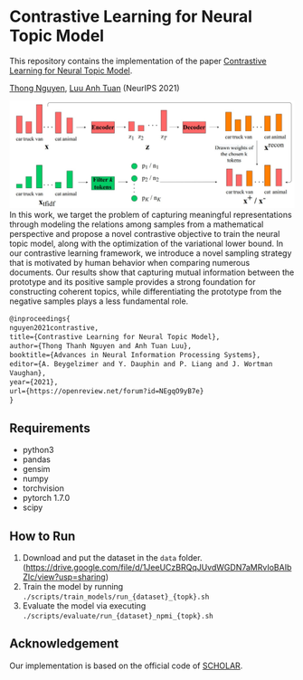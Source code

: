 # Contrastive Learning for Neural Topic Model
This repository contains the implementation of the paper [Contrastive Learning for Neural Topic Model](https://arxiv.org/abs/2110.12764).

[Thong Nguyen](https://nguyentthong.github.io/), [Luu Anh Tuan](https://tuanluu.github.io/) (NeurIPS 2021)

![Teaser image](./asset/teaser.jpg)
In this work, we target the problem of capturing meaningful representations through modeling the relations among samples from a mathematical perspective and propose a novel contrastive objective to train the neural topic model, along with the optimization of the variational lower bound. In our contrastive learning framework, we introduce a novel sampling strategy that is motivated by human behavior when comparing numerous documents. Our results show that capturing mutual information between the prototype and its positive sample provides a strong foundation for constructing coherent topics, while differentiating the prototype from the negative samples plays a less fundamental role.

```
@inproceedings{
nguyen2021contrastive,
title={Contrastive Learning for Neural Topic Model},
author={Thong Thanh Nguyen and Anh Tuan Luu},
booktitle={Advances in Neural Information Processing Systems},
editor={A. Beygelzimer and Y. Dauphin and P. Liang and J. Wortman Vaughan},
year={2021},
url={https://openreview.net/forum?id=NEgqO9yB7e}
}
```

## Requirements
- python3
- pandas
- gensim
- numpy
- torchvision
- pytorch 1.7.0
- scipy

## How to Run
1. Download and put the dataset in the ```data``` folder.(https://drive.google.com/file/d/1JeeUCzBRQqJUvdWGDN7aMRvIoBAIbZIc/view?usp=sharing)
2. Train the model by running ```./scripts/train_models/run_{dataset}_{topk}.sh```
3. Evaluate the model via executing ```./scripts/evaluate/run_{dataset}_npmi_{topk}.sh```

## Acknowledgement
Our implementation is based on the official code of [SCHOLAR](https://github.com/dallascard/scholar).
